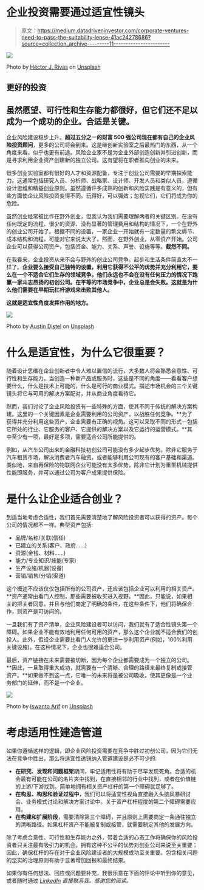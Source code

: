 # 企业投资需要通过适宜性镜头

> 原文：<https://medium.datadriveninvestor.com/corporate-ventures-need-to-pass-the-suitability-lense-41ac24278686?source=collection_archive---------11----------------------->

![](img/73a07fd5087e62b3a1d6ca8d8cd96b96.png)

Photo by [Héctor J. Rivas](https://unsplash.com/@hjrc33?utm_source=medium&utm_medium=referral) on [Unsplash](https://unsplash.com?utm_source=medium&utm_medium=referral)

## 更好的投资

## 虽然愿望、可行性和生存能力都很好，但它们还不足以成为一个成功的企业。合适是关键。

企业风险建设稳步上升。**超过五分之一的财富 500 强公司现在都有自己的企业风险投资顾问**，更多的公司将会到来。这是继创新实验室之后最热门的东西，从一个角度来看，似乎也更有前途。风险企业家不是为企业外部创造创新并引进创新，而是寻求利用企业资产创建新的独立公司。这有望将在职者推向创业的未来。

很多创业实验室都有很好的人才和资源配备，专注于创业公司需要的早期探索能力。这通常包括研究人员、分析师、战略家、设计师、开发人员和类似人员，遵循设计思维和精益创业原则。虽然遵循许多成熟的创新和风险实践是有意义的，但有些方面使企业风险投资变得不同。玩得好，可以强效；忽视它们，它们将成为你的危险。

虽然创业经常被比作在野外创业，但我认为我们需要理解两者的关键区别。在没有任何既定的流程、很少的资源、没有显著的管理费用和结构的情况下，一个在野外的创业公司开始了。根据不同的设置，一家企业一开始就有一定数量的繁文缛节、成本结构和流程，可能对它来说太大了。然而，在野外创业，从零资产开始。公司企业可以获得公司资产，包括资金、能力、关系、声誉、设施等等。**截然不同。**

在我看来，企业投资从来不会与野外的创业公司竞争。起步和生活条件简直太不一样了。**企业要么接受自己独特的设置，利用它获得不公平的优势并充分利用它，要么在一个不适合它们生存的领域竞争。他们永远也不会在没有任何压力的情况下跑赢一家斗志昂扬的初创公司。在平等的市场竞争中，企业总是会失败。这就是为什么他们需要在早期玩杠杆游戏来击败其他人。**

**这就是适宜性角度发挥作用的地方。**

![](img/716de6dc563ddb9b24d4411a9974e663.png)

Photo by [Austin Distel](https://unsplash.com/@austindistel?utm_source=medium&utm_medium=referral) on [Unsplash](https://unsplash.com?utm_source=medium&utm_medium=referral)

# **什么是适宜性，为什么它很重要？**

随着设计思维在企业创新者中令人难以置信的流行，大多数人将会熟悉合意性、可行性和生存能力。当创造一种新产品或服务时，这些是不同的角度——看看客户想要什么，什么是技术上可能的，什么是可行的商业模式。描述市场机会的三个关键镜头将它与可用的解决方案配对，并从商业角度看待它。

然而，我们讨论了企业风险投资有一些特殊的方面，使其不同于传统的解决方案构建。这里的一个关键因素是企业需要利用的公司资产，以战胜任何竞争。**为了获得并充分利用这些资产，企业需要有正确的视角。这可以采取不同的形式—包括它所处的行业、它服务的客户、它提供的解决方案以及它运行的运营模式。**其中至少有一项，最好是多项，需要适合公司所能提供的。

例如，从汽车公司出来的金融科技初创公司可能没有多少起步优势。除非它服务于汽车租赁市场，解决消费者汽车融资，或者能够利用公司现有的客户基础和渠道。类似地，来自再保险的物联网企业可能没有太多优势，除非它计划为重型机械提供性能即服务，并可以通过公司为客户成果提供保险。

# **是什么让企业适合创业？**

到适当地考虑合适性，我们首先需要清楚地了解风险投资者可以获得的资产。每个公司的情况都不一样。典型资产包括:

*   品牌/名称/关联(信任)
*   已建立的关系(客户、政府……)
*   资源(金钱、材料……)
*   能力/专业知识/技能(专家)
*   生产设施/机器(设备)
*   营销/销售/分销(渠道)

这个概述不应该仅仅包括所有的公司资产，还应该包括企业可以利用的相关资产。**资产通常由看门人控制，那些需要被收买进入视野。**因此，只能说，如果相关的把关者同意，并且与他们商定了明确的条件，在这些条件下，他们将确保合作，则资产是可访问的。

一旦我们有了资产清单，企业风险建设者可以访问，我们就有了适合性镜头第一个障碍。如果企业不能有效地利用任何可用的资产，那么这个企业就不适合我们的创投人。此外，假设企业需要比看门人允许的更进一步利用资产(例如，100%利用关键设施)。在这种情况下，企业也很难适合公司。

最后，资产链接在未来需要被切断，因为每个企业都需要成为一个独立的公司。**因此，一旦取得重大成功，就需要有一个清晰、合理的路径来最终复制或接管资产。**如果做不到这一点，它唯一的未来将是被公司吸收，使其更像是一个业务部门的延伸，而不是一个企业。

![](img/48b7fa908dcefbb8b42cbdc07bdcf1ac.png)

Photo by [Iswanto Arif](https://unsplash.com/@iswanto?utm_source=medium&utm_medium=referral) on [Unsplash](https://unsplash.com?utm_source=medium&utm_medium=referral)

# **考虑适用性建造管道**

如果你遵循这样的逻辑，即企业风险投资需要在竞争中胜过初创公司，因为它们无法在竞争中胜出，那么将适宜性透镜纳入管道建设是必不可少的:

*   **在研究、发现和问题框架**期间，牢记适用性将有助于尽早发现死角。合适的机会最有可能在公司的名片夹中找到，在直接相邻的行业中找到，或者在价值链的上游/下游找到。简单地拥有相关资产杠杆的第一个障碍就足够了。
*   **在构思、构思和验证过程中**，我们可以将适宜性视角直接融入头脑风暴研讨会、业务模式讨论和解决方案讨论中。关于资产杠杆程度的第二个障碍需要应用。
*   **在构建和扩展阶段**，需要清除第三个障碍，并且原则上需要商定一条通往独立的清晰路径。如果杠杆资产不能被复制或接管，就需要制定其他的发展方向。

除了考虑合意性、可行性和生存能力之外，带着合适的心态工作将确保你的风险投资者只关注最有吸引力的机会。拥有这种不公平的优势对创业公司来说至关重要；因此，确保杠杆的存在对于企业风险建设者的大规模成功至关重要。包含相关问题的坚实的治理原则有助于显著增加回报和最终结果。

如果你有任何想法、回应或问题要补充，我很乐意在下面的评论中听到你的意见，或者随时通过 [*LinkedIn*](https://www.linkedin.com/in/smueller1512/) *直接联系我。感谢您的阅读。*